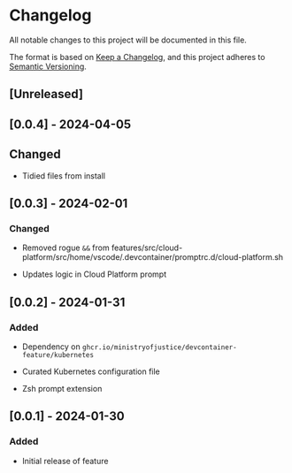 <!-- markdownlint-disable MD003 MD024 -->
# Changelog

All notable changes to this project will be documented in this file.

The format is based on [Keep a Changelog](https://keepachangelog.com/en/1.0.0/),
and this project adheres to [Semantic Versioning](https://semver.org/spec/v2.0.0.html).

## [Unreleased]

## [0.0.4] - 2024-04-05

## Changed

- Tidied files from install

## [0.0.3] - 2024-02-01

### Changed

- Removed rogue `&&` from features/src/cloud-platform/src/home/vscode/.devcontainer/promptrc.d/cloud-platform.sh

- Updates logic in Cloud Platform prompt

## [0.0.2] - 2024-01-31

### Added

- Dependency on `ghcr.io/ministryofjustice/devcontainer-feature/kubernetes`

- Curated Kubernetes configuration file

- Zsh prompt extension

## [0.0.1] - 2024-01-30

### Added

- Initial release of feature
